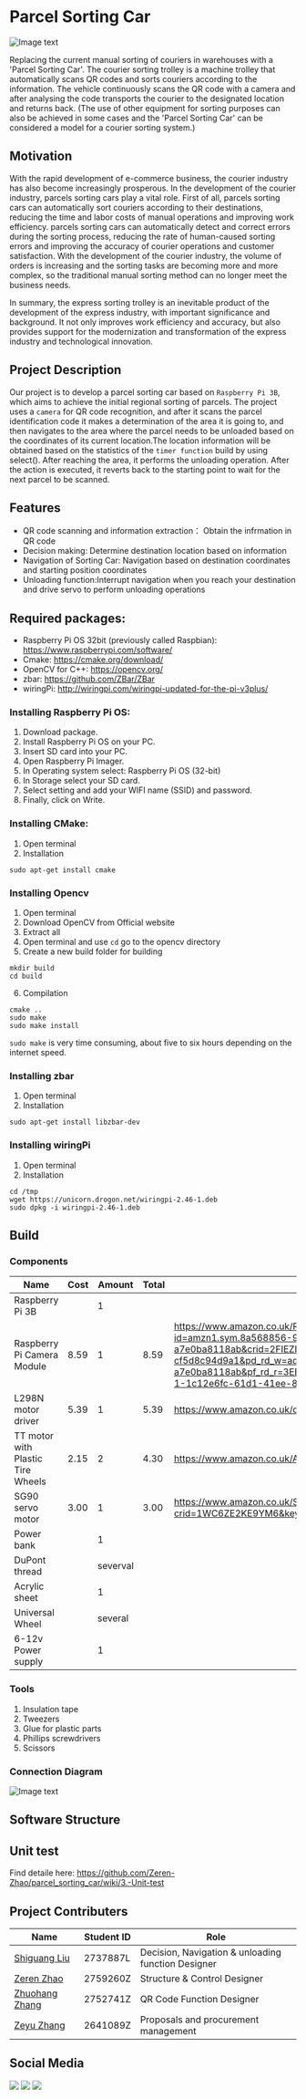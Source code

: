 # Parcel Sorting Car
![Image text](https://raw.github.com/Zeren-Zhao/parcel_sorting_car/main/Images/Logo.png)

Replacing the current manual sorting of couriers in warehouses with a 'Parcel Sorting Car'. The courier sorting trolley is a machine trolley that automatically scans QR codes and sorts couriers according to the information. The vehicle continuously scans the QR code with a camera and after analysing the code transports the courier to the designated location and returns back. (The use of other equipment for sorting purposes can also be achieved in some cases and the 'Parcel Sorting Car' can be considered a model for a courier sorting system.)

## Motivation

With the rapid development of e-commerce business, the courier industry has also become increasingly prosperous. In the development of the courier industry, parcels sorting cars play a vital role. First of all, parcels sorting cars can automatically sort couriers according to their destinations, reducing the time and labor costs of manual operations and improving work efficiency. parcels sorting cars can automatically detect and correct errors during the sorting process, reducing the rate of human-caused sorting errors and improving the accuracy of courier operations and customer satisfaction. With the development of the courier industry, the volume of orders is increasing and the sorting tasks are becoming more and more complex, so the traditional manual sorting method can no longer meet the business needs.

  In summary, the express sorting trolley is an inevitable product of the development of the express industry, with important significance and background. It not only improves work efficiency and accuracy, but also provides support for the modernization and transformation of the express industry and technological innovation.


## Project Description

Our project is to develop a parcel sorting car based on `Raspberry Pi 3B`, which aims to achieve the initial regional sorting of parcels. The project uses a `camera` for QR code recognition, and after it scans the parcel identification code it makes a determination of the area it is going to, and then navigates to the area where the parcel needs to be unloaded based on the coordinates of its current location.The location information will be obtained based on the statistics of the `timer function` build by using select(). After reaching the area, it performs the unloading operation. After the action is executed, it reverts back to the starting point to wait for the next parcel to be scanned.

## Features

- QR code scanning and information extraction： Obtain the infrmation in QR code
- Decision making: Determine destination location based on information
- Navigation of Sorting Car: Navigation based on destination coordinates and starting position coordinates
- Unloading function:Interrupt navigation when you reach your destination and drive servo to perform unloading operations

## Required packages:
- Raspberry Pi OS 32bit (previously called Raspbian): https://www.raspberrypi.com/software/
- Cmake: https://cmake.org/download/
- OpenCV for C++: https://opencv.org/
- zbar: https://github.com/ZBar/ZBar
- wiringPi: http://wiringpi.com/wiringpi-updated-for-the-pi-v3plus/
### Installing Raspberry Pi OS:
1. Download package.
2. Install Raspberry Pi OS on your PC.
3. Insert SD card into your PC.
4. Open Raspberry Pi Imager.
5. In Operating system select: Raspberry Pi OS (32-bit)
6. In Storage select your SD card.
7. Select setting and add your WIFI name (SSID) and password.
8. Finally, click on Write.
### Installing CMake:
1. Open terminal
2. Installation
```
sudo apt-get install cmake
```
### Installing Opencv
1. Open terminal
2. Download OpenCV from Official website
3. Extract all
4. Open terminal and use ``cd`` go to the opencv directory
5. Create a new build folder for building
```
mkdir build
cd build
```
6. Compilation
```
cmake ..
sudo make
sudo make install
```
``sudo make`` is very time consuming, about five to six hours depending on the internet speed.
### Installing zbar
1. Open terminal
2. Installation
```
sudo apt-get install libzbar-dev
```
### Installing wiringPi
1. Open terminal
2. Installation
```
cd /tmp
wget https://unicorn.drogon.net/wiringpi-2.46-1.deb
sudo dpkg -i wiringpi-2.46-1.deb
```

## Build
### Components
|Name              |Cost |Amount|Total|Link |
|------------------|-----|------|-----|-----|
|Raspberry Pi 3B   |     |  1   |     |                                                                               |
|Raspberry Pi Camera Module| 8.59|1|8.59|https://www.amazon.co.uk/Raspberry-Camera-KEYESTUDIO-Vision-Module/dp/B073RCXGQS/ref=sxin_16_pa_sp_search_thematic_sspa?content-id=amzn1.sym.8a568856-906e-49e2-9994-a7e0ba8118ab%3Aamzn1.sym.8a568856-906e-49e2-9994-a7e0ba8118ab&crid=2FIEZIGDXZZRM&cv_ct_cx=pi%2Bcamera&keywords=pi%2Bcamera&pd_rd_i=B073RCXGQS&pd_rd_r=e7c70e0b-5c0e-4bf9-8370-cf5d8c94d9a1&pd_rd_w=adFcw&pd_rd_wg=63SlJ&pf_rd_p=8a568856-906e-49e2-9994-a7e0ba8118ab&pf_rd_r=3EEEV73AX77CC48F976T&qid=1681570005&sbo=RZvfv%2F%2FHxDF%2BO5021pAnSA%3D%3D&sprefix=pi%2Bca%2Caps%2C85&sr=1-1-1c12e6fc-61d1-41ee-8e02-a6ca5f2da604-spons&sp_csd=d2lkZ2V0TmFtZT1zcF9zZWFyY2hfdGhlbWF0aWM&th=1|
|L298N motor driver|5.39 |  1   |5.39 |https://www.amazon.co.uk/dp/B07GF2MK4Z?psc=1&ref=ppx_yo2ov_dt_b_product_details|
|TT motor with Plastic Tire Wheels|2.15|2|4.30|https://www.amazon.co.uk/AEDIKO-Motor-Gearbox-Shaft-200RPM/dp/B09V7QH1S8/ref=sr_1_7?keywords=tt%2Bmotor&qid=1681569618&sr=8-7&th=1|
|SG90 servo motor| 3.00|1|3.00|https://www.amazon.co.uk/Servomotor-Geared-include-Flugzeug-Modellbau/dp/B0BN82DX5D/ref=sr_1_1_sspa?crid=1WC6ZE2KE9YM6&keywords=sg90%2Bservo&qid=1681569796&sprefix=sg90%2Caps%2C83&sr=8-1-spons&sp_csd=d2lkZ2V0TmFtZT1zcF9hdGY&th=1|
|Power bank| |1|||
|DuPont thread||severval|||
|Acrylic sheet||1|||
|Universal Wheel||several|||
|6-12v Power supply||1|||
### Tools
1. Insulation tape
2. Tweezers
3. Glue for plastic parts
4. Phillips screwdrivers
5. Scissors
### Connection Diagram
![Image text](https://raw.github.com/Zeren-Zhao/parcel_sorting_car/main/Images/wiring.png)

## Software Structure


## Unit test
Find detaile here: https://github.com/Zeren-Zhao/parcel_sorting_car/wiki/3.-Unit-test
## Project Contributers

| Name | Student ID | Role |
| -------------- | ---------| -----------|
| [Shiguang Liu](https://github.com/Shiguang2737887?tab=overview&from=2023-01-01&to=2023-01-31)| 2737887L |Decision, Navigation & unloading function Designer | 
| [Zeren Zhao](https://github.com/ZerenZhao)     | 2759260Z |Structure & Control Designer                |
| [Zhuohang Zhang](https://github.com/ZhuohangZhang)| 2752741Z |QR Code Function Designer                |
| [Zeyu Zhang](https://github.com/zeu1)   | 2641089Z |Proposals and procurement management               |


## Social Media

[<img src="https://camo.githubusercontent.com/451c9e00b3f8c9b6c15d4708d9c6293766e9766345a206114a135e4a597847b6/68747470733a2f2f7265732e636c6f7564696e6172792e636f6d2f6478737479337374362f696d6167652f75706c6f61642f76313634393339353835392f626c696e642d6e61762d73797374656d2f69636f6e73382d696e7374616772616d2d34385f6b356b7577692e706e67">](https://www.instagram.com/parcel_sorting_car/)
[<img src="https://camo.githubusercontent.com/e1aebb8e5b3c1fcaf7c9372d909c10dc1fe81b63f88c786ae15e78b65bd961dd/68747470733a2f2f7265732e636c6f7564696e6172792e636f6d2f6478737479337374362f696d6167652f75706c6f61642f76313634393339353835392f626c696e642d6e61762d73797374656d2f69636f6e73382d796f75747562652d34385f6b70616c6c392e706e67">](https://www.youtube.com/channel/UC4p4kkTgzrwiDSgzqwEgowA)
[<img src="https://user-images.githubusercontent.com/56697327/229308058-92dbd6a5-40c9-4143-af38-86583202f425.png">](https://www.facebook.com/profile.php?id=100091941216976)

